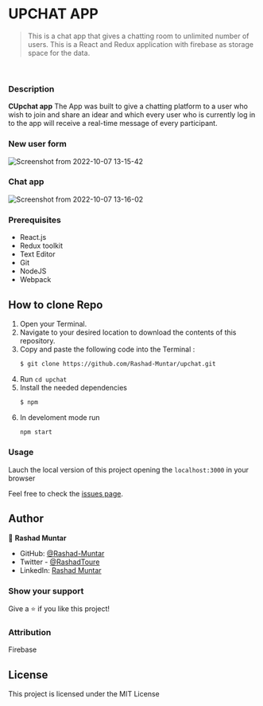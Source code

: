 # UPCHAT APP

> This is a chat app that gives a chatting room to unlimited number of users. This is a React and Redux application with firebase as storage space for the data.


<br/>

### Description
<b>CUpchat app</b> The App was built to give a chatting platform to a user who wish to join and share an idear and which every user who is currently log in to the app will receive a real-time message of every participant.

### New user form
![Screenshot from 2022-10-07 13-15-42](https://user-images.githubusercontent.com/58520480/194563774-5dc29253-de60-47ec-9af6-668c4ad5bfd1.png)

### Chat app
![Screenshot from 2022-10-07 13-16-02](https://user-images.githubusercontent.com/58520480/194563921-e61ab84a-a48c-49fe-93bd-20e2a26bde77.png)

### Prerequisites
- React.js
- Redux toolkit
- Text Editor
- Git
- NodeJS
- Webpack

## How to clone Repo
1. Open your Terminal.
2. Navigate to your desired location to download the contents of this repository.
3. Copy and paste the following code into the Terminal :
   ```bash
   $ git clone https://github.com/Rashad-Muntar/upchat.git
   ```
4. Run `cd upchat`
5. Install the needed dependencies 
    ```bash
    $ npm
    ```
6. In develoment mode run 
    ```bash
    npm start
    ```

### Usage
Lauch the local version of this project opening the `localhost:3000` in your browser


Feel free to check the [issues page](https://github.com/Rashad-Muntar/upnex/issues).

## Author

👤 **Rashad Muntar**

- GitHub: [@Rashad-Muntar](https://github.com/Rashad-Muntar)
- Twitter - [@RashadToure](https://twitter.com/RashadToure)
- LinkedIn: [Rashad Muntar](https://www.linkedin.com/in/rashad-muntar/)

### Show your support

Give a ⭐️ if you like this project!

### Attribution
Firebase


## License


This project is licensed under the MIT License

